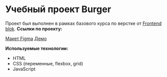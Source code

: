 # Учебный проект Burger 
Проект был выполнен в рамках базового курса по верстке от [Frontend blok](https://frontendblok.com/).
**Ссылки по проекту:**

[Макет Figma](https://www.figma.com/design/8muxUNt1PwGH5byQR6LZG8/Burgers-Menu-Responsive?node-id=0-1&t=NzhCNFAEEiLMCLBP-1)
[Демо](https://antonrash.github.io/FrontendBlok-Module01-Burger)

**Используемые технологии:**
- HTML
- CSS (переменные, flexbox, grid)
- JavaScript